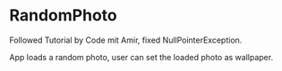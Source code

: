 # RandomPhoto
Followed Tutorial by Code mit Amir, fixed NullPointerException.

App loads a random photo, user can set the loaded photo as wallpaper.
